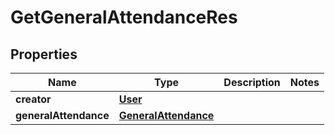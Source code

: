 
# GetGeneralAttendanceRes

## Properties
| Name | Type | Description | Notes |
| ------------ | ------------- | ------------- | ------------- |
| **creator** | [**User**](User.md) |  |  |
| **generalAttendance** | [**GeneralAttendance**](GeneralAttendance.md) |  |  |




